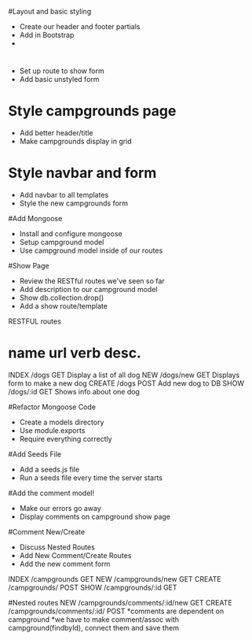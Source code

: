 #Layout and basic styling
* Create our header and footer partials 
* Add in Bootstrap
* 

# 
* Set up route to show form
* Add basic unstyled form

# Style campgrounds page
* Add better header/title
* Make campgrounds display in grid

# Style navbar and form
* Add navbar to all templates
* Style the new campgrounds form

#Add Mongoose
* Install and configure mongoose
* Setup campground model 
* Use campground model inside of our routes

#Show Page
* Review the RESTful routes we've seen so far
* Add description to our campground model
* Show db.collection.drop()
* Add a show route/template

RESTFUL routes

name      url       verb    desc.
=========================================
INDEX    /dogs       GET     Display a list of all dog
NEW      /dogs/new   GET     Displays form to make a new dog
CREATE   /dogs       POST    Add new dog to DB
SHOW     /dogs/:id   GET     Shows info about one dog

#Refactor Mongoose Code
* Create a models directory
* Use module.exports
* Require everything correctly

#Add Seeds File
* Add a seeds.js file
* Run a seeds file every time the server starts

#Add the comment model!
* Make our errors go away
* Display comments on campground show page

#Comment New/Create
* Discuss Nested Routes
* Add New Comment/Create Routes
* Add the new comment form

INDEX   /campgrounds      GET
NEW     /campgrounds/new  GET
CREATE  /campgrounds/     POST
SHOW    /campgrounds/:id  GET

#Nested routes
NEW    /campgrounds/comments/:id/new GET
CREATE /campgrounds/comments/:id/    POST
*comments are dependent on campground
*we have to make comment/assoc with campground(findbyId), connect them and save them

